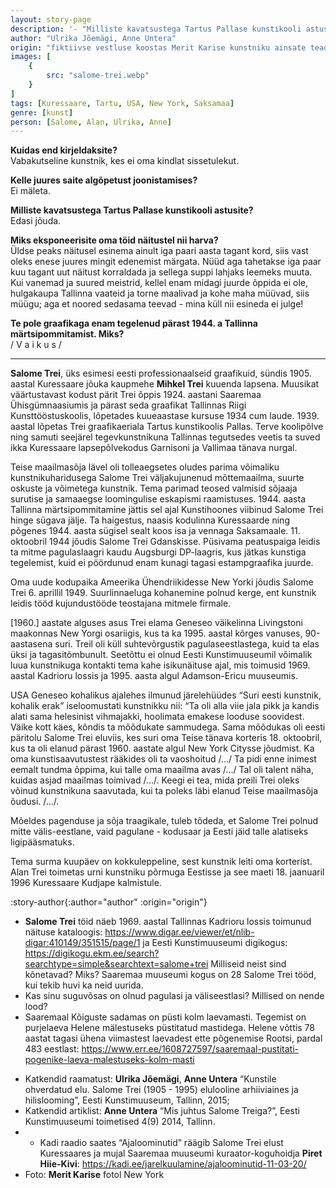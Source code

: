 ```yaml
---
layout: story-page
description: '- "Milliste kavatsustega Tartus Pallase kunstikooli astusite?" - "Edasi jõuda."'
author: "Ulrika Jõemägi, Anne Untera"
origin: "fiktiivse vestluse koostas Merit Karise kunstniku ainsate teadaolevate tsitaatidega tema elu ja loomingut käsitlevast raamatust “Kunstile ohverdatud elu”."
images: [
    {
        src: "salome-trei.webp"
    }
]
tags: [Kuressaare, Tartu, USA, New York, Saksamaa]
genre: [kunst]
person: [Salome, Alan, Ulrika, Anne]
---
```


<!-- # {{ $doc.title }} -->


**Kuidas end kirjeldaksite?** \
Vabakutseline kunstnik, kes ei oma kindlat sissetulekut.

**Kelle juures saite algõpetust joonistamises?** \
Ei mäleta.

**Milliste kavatsustega Tartus Pallase kunstikooli astusite?** \
Edasi jõuda.

**Miks eksponeerisite oma töid näitustel nii harva?** \
Üldse peaks näitusel esinema ainult iga paari aasta tagant kord, siis vast oleks enese juures mingit edenemist märgata. Nüüd aga tahetakse iga paar kuu tagant uut näitust korraldada ja sellega suppi lahjaks leemeks muuta. Kui vanemad ja suured meistrid, kellel enam midagi juurde õppida ei ole, hulgakaupa Tallinna vaateid ja torne maalivad ja kohe maha müüvad, siis müügu; aga et noored sedasama teevad - mina küll nii esineda ei julge! 

**Te pole graafikaga enam tegelenud pärast 1944. a Tallinna märtsipommitamist. Miks?** \
/ V a i k u s /

<hr />

**Salome Trei**, üks esimesi eesti professionaalseid graafikuid, sündis 1905. aastal Kuressaare jõuka kaupmehe **Mihkel Trei** kuuenda lapsena. Muusikat väärtustavast kodust pärit Trei õppis 1924. aastani Saaremaa Ühisgümnaasiumis ja pärast seda graafikat Tallinnas Riigi Kunsttööstuskoolis, lõpetades kuueaastase kursuse 1934 cum laude. 1939. aastal lõpetas Trei graafikaeriala Tartus kunstikoolis Pallas. Terve koolipõlve ning samuti seejärel tegevkunstnikuna Tallinnas tegutsedes veetis ta suved ikka Kuressaare lapsepõlvekodus Garnisoni ja Vallimaa tänava nurgal.

Teise maailmasõja lävel oli tolleaegsetes oludes parima võimaliku kunstnikuharidusega Salome Trei väljakujunenud mõttemaailma, suurte oskuste ja võimetega kunstnik. Tema parimad teosed valmisid sõjaaja surutise ja samaaegse loomingulise eskapismi raamistuses. 1944. aasta Tallinna märtsipommitamine jättis sel ajal Kunstihoones viibinud Salome Trei hinge sügava jälje. Ta haigestus, naasis kodulinna Kuressaarde ning põgenes 1944. aasta sügisel sealt koos isa ja vennaga Saksamaale. 11. oktoobril 1944 jõudis Salome Trei Gdanskisse. Püsivama peatuspaiga leidis ta mitme pagulaslaagri kaudu Augsburgi DP-laagris, kus jätkas kunstiga tegelemist, kuid ei pöördunud enam kunagi tagasi estampgraafika juurde.

Oma uude kodupaika Ameerika Ühendriikidesse New Yorki jõudis Salome Trei 6. aprillil 1949. Suurlinnaeluga kohanemine polnud kerge, ent kunstnik leidis tööd kujundustööde teostajana mitmele firmale. 

[1960.] aastate alguses asus Trei elama Geneseo väikelinna Livingstoni maakonnas New Yorgi osariigis, kus ta ka 1995. aastal kõrges vanuses, 90-aastasena suri. Treil oli küll suhtevõrgustik pagulaseestlastega, kuid ta elas üksi ja tagasitõmbunult. Seetõttu ei olnud Eesti Kunstimuuseumil võimalik luua kunstnikuga kontakti tema kahe isikunäituse ajal, mis toimusid 1969. aastal Kadrioru lossis ja 1995. aasta algul Adamson-Ericu muuseumis.

USA Geneseo kohalikus ajalehes ilmunud järelehüüdes “Suri eesti kunstnik, kohalik erak” iseloomustati kunstnikku nii: “Ta oli alla viie jala pikk ja kandis alati sama helesinist vihmajakki, hoolimata emakese looduse soovidest. Väike kott käes, kõndis ta mõõdukate sammudega. Sama mõõdukas oli eesti päritolu Salome Trei eluviis, kes suri oma Teise tänava korteris 18. oktoobril, kus ta oli elanud pärast 1960. aastate algul New York Citysse jõudmist. Ka oma kunstisaavutustest rääkides oli ta vaoshoitud /…/ Ta pidi enne inimest eemalt tundma õppima, kui talle oma maailma avas /…/ Tal oli talent näha, kuidas asjad maailmas toimivad /…/. Keegi ei tea, mida preili Trei oleks võinud kunstnikuna saavutada, kui ta poleks läbi elanud Teise maailmasõja õudusi. /…/. 

Mõeldes pagenduse ja sõja traagikale, tuleb tõdeda, et Salome Trei polnud mitte välis-eestlane, vaid pagulane - kodusaar ja Eesti jäid talle alatiseks ligipääsmatuks.

Tema surma kuupäev on kokkuleppeline, sest kunstnik leiti oma korterist. Alan Trei toimetas urni kunstniku põrmuga Eestisse ja see maeti 18. jaanuaril 1996 Kuressaare Kudjape kalmistule. 





:story-author{:author="author" :origin="origin"}

<details-wrapper summary="Mis mõtted tekkisid?">

- **Salome Trei** töid näeb 1969. aastal Tallinnas Kadrioru lossis toimunud näituse kataloogis: https://www.digar.ee/viewer/et/nlib-digar:410149/351515/page/1 ja Eesti Kunstimuuseumi digikogus: https://digikogu.ekm.ee/search?searchtype=simple&searchtext=salome+trei Milliseid neist sind kõnetavad? Miks? Saaremaa muuseumi kogus on 28 Salome Trei tööd, kui tekib huvi ka neid uurida.
- Kas sinu suguvõsas on olnud pagulasi ja väliseestlasi? Millised on nende lood? 
- Saaremaal Kõiguste sadamas on püsti kolm laevamasti. Tegemist on purjelaeva Helene mälestuseks püstitatud mastidega. Helene võttis 78 aastat tagasi ühena viimastest laevadest ette põgenemise Rootsi, pardal 483 eestlast: https://www.err.ee/1608727597/saaremaal-pustitati-pogenike-laeva-malestuseks-kolm-masti


</details-wrapper>


<details-wrapper summary="Allikad" class="text-sm" icon="icon-park-outline:document-folder">

- Katkendid raamatust: **Ulrika Jõemägi**, **Anne Untera** “Kunstile ohverdatud elu. Salome Trei (1905 - 1995) elulooline arhiiviaines ja hilislooming”, Eesti Kunstimuuseum, Tallinn, 2015;
- Katkendid artiklist: **Anne Untera** “Mis juhtus Salome Treiga?”, Eesti Kunstimuuseumi toimetised 4(9) 2014, Tallinn.
- - Kadi raadio saates “Ajaloominutid” räägib Salome Trei elust Kuressaares ja mujal Saaremaa muuseumi kuraator-koguhoidja **Piret Hiie-Kivi**: https://kadi.ee/jarelkuulamine/ajaloominutid-11-03-20/
- Foto: **Merit Karise** fotol New York

</details-wrapper>